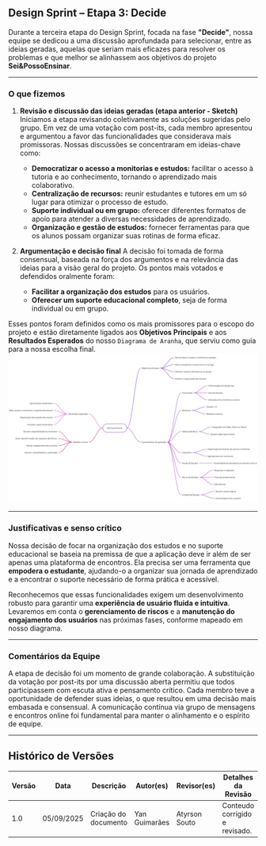 ## Design Sprint – Etapa 3: Decide

Durante a terceira etapa do Design Sprint, focada na fase **"Decide"**, nossa equipe se dedicou a uma discussão aprofundada para selecionar, entre as ideias geradas, aquelas que seriam mais eficazes para resolver os problemas e que melhor se alinhassem aos objetivos do projeto **Sei&PossoEnsinar**.

---

### O que fizemos

1.  **Revisão e discussão das ideias geradas (etapa anterior - Sketch)**
    Iniciamos a etapa revisando coletivamente as soluções sugeridas pelo grupo. Em vez de uma votação com post-its, cada membro apresentou e argumentou a favor das funcionalidades que considerava mais promissoras. Nossas discussões se concentraram em ideias-chave como:

    -   **Democratizar o acesso a monitorias e estudos:** facilitar o acesso à tutoria e ao conhecimento, tornando o aprendizado mais colaborativo.
    -   **Centralização de recursos:** reunir estudantes e tutores em um só lugar para otimizar o processo de estudo.
    -   **Suporte individual ou em grupo:** oferecer diferentes formatos de apoio para atender a diversas necessidades de aprendizado.
    -   **Organização e gestão de estudos:** fornecer ferramentas para que os alunos possam organizar suas rotinas de forma eficaz.

2.  **Argumentação e decisão final**
    A decisão foi tomada de forma consensual, baseada na força dos argumentos e na relevância das ideias para a visão geral do projeto. Os pontos mais votados e defendidos oralmente foram:

    -   **Facilitar a organização dos estudos** para os usuários.
    -   **Oferecer um suporte educacional completo**, seja de forma individual ou em grupo.

Esses pontos foram definidos como os mais promissores para o escopo do projeto e estão diretamente ligados aos **Objetivos Principais** e aos **Resultados Esperados** do nosso `Diagrama de Aranha`, que serviu como guia para a nossa escolha final.
![Diagrama de Aranha](https://github.com/UnBArqDsw2025-2-Turma01/2025.2-T01-G8_Sei-PossoEnsinar_Entrega_01/blob/main/docs/Base/imagens/MapaMentalVictor.jpg?raw=true)

---

### Justificativas e senso crítico

Nossa decisão de focar na organização dos estudos e no suporte educacional se baseia na premissa de que a aplicação deve ir além de ser apenas uma plataforma de encontros. Ela precisa ser uma ferramenta que **empodera o estudante**, ajudando-o a organizar sua jornada de aprendizado e a encontrar o suporte necessário de forma prática e acessível.

Reconhecemos que essas funcionalidades exigem um desenvolvimento robusto para garantir uma **experiência de usuário fluida e intuitiva**. Levaremos em conta o **gerenciamento de riscos** e a **manutenção do engajamento dos usuários** nas próximas fases, conforme mapeado em nosso diagrama.

---

### Comentários da Equipe

A etapa de decisão foi um momento de grande colaboração. A substituição da votação por post-its por uma discussão aberta permitiu que todos participassem com escuta ativa e pensamento crítico. Cada membro teve a oportunidade de defender suas ideias, o que resultou em uma decisão mais embasada e consensual. A comunicação contínua via grupo de mensagens e encontros online foi fundamental para manter o alinhamento e o espírito de equipe.

---

## Histórico de Versões

| Versão | Data       | Descrição                                   | Autor(es)       | Revisor(es)                      | Detalhes da Revisão            |
| ------ | ---------- | ------------------------------------------- | --------------- | -------------------------------- | ------------------------------ |
| 1.0    | 05/09/2025 | Criação do documento                        | Yan Guimarães   | Atyrson Souto | Conteudo corrigido e revisado. |